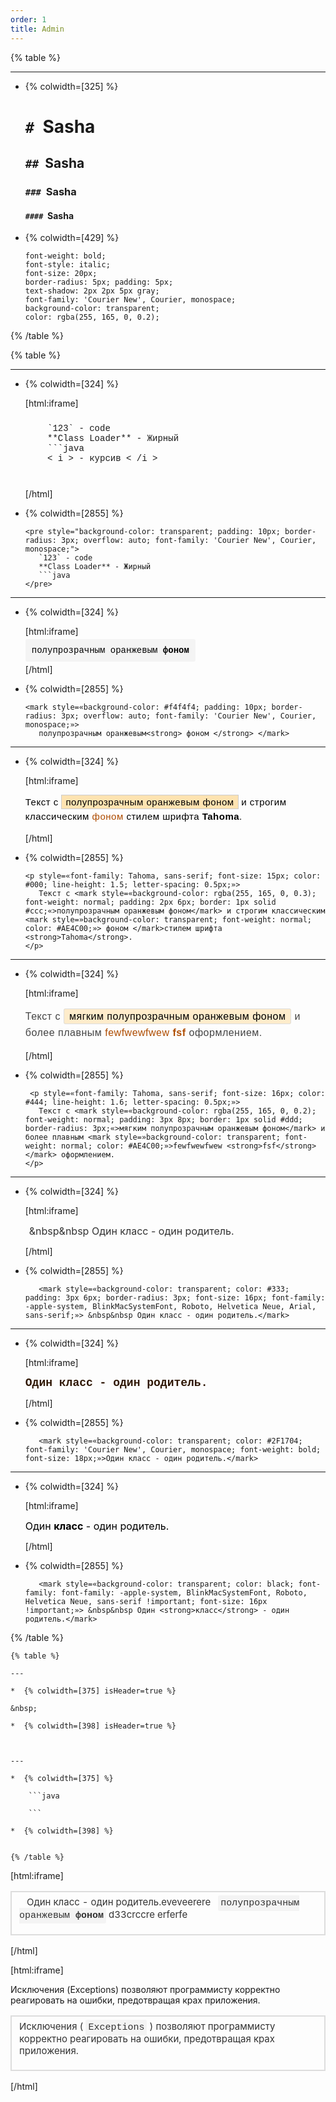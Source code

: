 ```yaml
---
order: 1
title: Admin
---
```


{% table %}

---

*  {% colwidth=[325] %}

   # `#`  Sasha

   ## `##`  Sasha

   ### `###`  Sasha

   #### `####`  Sasha

*  {% colwidth=[429] %}

   ```
   font-weight: bold;
   font-style: italic;
   font-size: 20px;
   border-radius: 5px; padding: 5px;
   text-shadow: 2px 2px 5px gray;
   font-family: 'Courier New', Courier, monospace;
   background-color: transparent;
   color: rgba(255, 165, 0, 0.2);
   ```

{% /table %}

{% table %}

---

*  {% colwidth=[324] %}

   [html:iframe]

   <pre style="background-color: transparent; padding: 10px; border-radius: 3px; overflow: auto; font-family: 'Courier New', Courier, monospace;">
      `123` - code
      **Class Loader** - Жирный
      ```java
      < i > - курсив < /i >
      </pre>

   [/html]

*  {% colwidth=[2855] %}

   ```
   <pre style="background-color: transparent; padding: 10px; border-radius: 3px; overflow: auto; font-family: 'Courier New', Courier, monospace;">
      `123` - code
      **Class Loader** - Жирный
      ```java
   </pre>
   ```

---

*  {% colwidth=[324] %}

   [html:iframe]

   <mark style="background-color: #f4f4f4; padding: 10px; border-radius: 3px; overflow: auto; font-family: 'Courier New', Courier, monospace;">
      полупрозрачным оранжевым<strong> фоном </strong>
      </mark>

   [/html]

*  {% colwidth=[2855] %}

   ```
   <mark style=«background-color: #f4f4f4; padding: 10px; border-radius: 3px; overflow: auto; font-family: 'Courier New', Courier, monospace;»>
      полупрозрачным оранжевым<strong> фоном </strong> </mark>
   ```

---

*  {% colwidth=[324] %}

   [html:iframe]

   <p style="font-family: Tahoma, sans-serif; font-size: 15px; color: #000; line-height: 1.5; letter-spacing: 0.5px;">
         Текст с <mark style="background-color: rgba(255, 165, 0, 0.3); font-weight: normal; padding: 2px 6px; border: 1px solid #ccc;">полупрозрачным оранжевым фоном</mark> и строгим классическим <mark style="background-color: transparent; font-weight: normal; color: #AE4C00;"> фоном </mark>стилем шрифта <strong>Tahoma</strong>.
      </p>

   [/html]

*  {% colwidth=[2855] %}

   ```
   <p style=«font-family: Tahoma, sans-serif; font-size: 15px; color: #000; line-height: 1.5; letter-spacing: 0.5px;»>
      Текст с <mark style=«background-color: rgba(255, 165, 0, 0.3); font-weight: normal; padding: 2px 6px; border: 1px solid #ccc;«>полупрозрачным оранжевым фоном</mark> и строгим классическим <mark style=»background-color: transparent; font-weight: normal; color: #AE4C00;»> фоном </mark>стилем шрифта <strong>Tahoma</strong>. 
   </p>
   ```

---

*  {% colwidth=[324] %}

   [html:iframe]

   <p style="font-family: Tahoma, sans-serif; font-size: 16px; color: #444; line-height: 1.6; letter-spacing: 0.5px;">
         Текст с <mark style="background-color: rgba(255, 165, 0, 0.2); font-weight: normal; padding: 3px 8px; border: 1px solid #ddd; border-radius: 3px;">мягким полупрозрачным оранжевым фоном</mark> и более плавным <mark style="background-color: transparent; font-weight: normal; color: #AE4C00;">fewfwewfwew <strong>fsf</strong></mark> оформлением.
      </p>

   [/html]

*  {% colwidth=[2855] %}

   ```
    <p style=«font-family: Tahoma, sans-serif; font-size: 16px; color: #444; line-height: 1.6; letter-spacing: 0.5px;»>
      Текст с <mark style=«background-color: rgba(255, 165, 0, 0.2); font-weight: normal; padding: 3px 8px; border: 1px solid #ddd; border-radius: 3px;«>мягким полупрозрачным оранжевым фоном</mark> и более плавным <mark style=»background-color: transparent; font-weight: normal; color: #AE4C00;»>fewfwewfwew <strong>fsf</strong></mark> оформлением. 
   </p>
   ```

---

*  {% colwidth=[324] %}

   [html:iframe]

   <mark style="background-color: transparent; color: #333; padding: 3px 6px; border-radius: 3px; font-size: 16px; font-family: -apple-system, BlinkMacSystemFont, Roboto, Helvetica Neue, Arial, sans-serif;"> &nbsp&nbsp Один класс - один родитель.</mark>

   [/html]

*  {% colwidth=[2855] %}

   ```
      <mark style=«background-color: transparent; color: #333; padding: 3px 6px; border-radius: 3px; font-size: 16px; font-family: -apple-system, BlinkMacSystemFont, Roboto, Helvetica Neue, Arial, sans-serif;»> &nbsp&nbsp Один класс - один родитель.</mark>
   ```

---

*  {% colwidth=[324] %}

   [html:iframe]

   <mark style="background-color: transparent; color: #2F1704; font-family: 'Courier New', Courier, monospace; font-weight: bold; font-size: 18px;">Один класс - один родитель.</mark>

   [/html]

*  {% colwidth=[2855] %}

   ```
      <mark style=«background-color: transparent; color: #2F1704; font-family: 'Courier New', Courier, monospace; font-weight: bold; font-size: 18px;»>Один класс - один родитель.</mark>
   ```

---

*  {% colwidth=[324] %}

   [html:iframe]

   <mark style="background-color: transparent; color: black; font-family: font-family: -apple-system, BlinkMacSystemFont, Roboto, Helvetica Neue, sans-serif !important; font-size: 16px !important;">Один <strong>класс</strong> - один родитель.</mark>

   [/html]

*  {% colwidth=[2855] %}

   ```
      <mark style=«background-color: transparent; color: black; font-family: font-family: -apple-system, BlinkMacSystemFont, Roboto, Helvetica Neue, sans-serif !important; font-size: 16px !important;»> &nbsp&nbsp Один <strong>класс</strong> - один родитель.</mark>
   ```

{% /table %}

```
{% table %}

---

*  {% colwidth=[375] isHeader=true %}

&nbsp;

*  {% colwidth=[398] isHeader=true %}

   

---

*  {% colwidth=[375] %}

	```java

	```

*  {% colwidth=[398] %}


{% /table %}
```

[html:iframe]

<table style="background-color: transparent; width: 100%; border-collapse: collapse;">
  <tr>
    <td style="border: 2px solid #ddd; padding: 8px;»><p style=«background-color: transparent; color: #333; padding: 3px 6px; border-radius: 3px; font-size: 16px; font-family: -apple-system, BlinkMacSystemFont, Roboto, Helvetica Neue, Arial, sans-serif;">
      <dir style="background-color: transparent; color: #333; padding: 3px 6px; border-radius: 3px; font-size: 15px; font-family: -apple-system, BlinkMacSystemFont, Roboto, Helvetica Neue, Arial, sans-serif;"> &nbsp&nbsp Один класс - один родитель.eveveerere &nbsp;&nbsp;<span style="background-color: #f4f4f4; padding: 4px; border-radius: 3px; overflow: auto; font-family: 'Courier New', Courier, monospace;">полупрозрачным оранжевым<strong> фоном</strong></span> d33crccre erferfe</dir>
    </td>
  </tr>
</table>

[/html]

[html:iframe]

<p>Исключения (Exceptions) позволяют программисту корректно реагировать на ошибки, предотвращая крах приложения.</p>
<table style="background-color: transparent; width: 100%; border-collapse: collapse;">
  <tr>
    <td style="border: 2px solid #ddd; padding: 8px;»><p style=«background-color: transparent; color: #333; padding: 3px 6px; border-radius: 3px; font-size: 16px; font-family: -apple-system, BlinkMacSystemFont, Roboto, Helvetica Neue, Arial, sans-serif;">
      <dir style="background-color: transparent; color: #333; padding: 3px 6px; border-radius: 3px; font-size: 15px; font-family: -apple-system, BlinkMacSystemFont, Roboto, Helvetica Neue, Arial, sans-serif;">Исключения ( <span style="background-color: #f4f4f4; padding: 4px; border-radius: 3px; overflow: auto; font-family: 'Courier New', Courier, monospace;">Exceptions</span> ) позволяют программисту корректно реагировать на ошибки, предотвращая крах приложения.</dir>
    </td>
  </tr>
</table>

[/html]